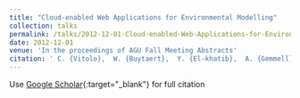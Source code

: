 ```yaml
---
title: "Cloud-enabled Web Applications for Environmental Modelling"
collection: talks
permalink: /talks/2012-12-01-Cloud-enabled-Web-Applications-for-Environmental-Modelling
date: 2012-12-01
venue: 'In the proceedings of AGU Fall Meeting Abstracts'
citation: ' C. {Vitolo},  W. {Buytaert},  Y. {El-khatib},  A. {Gemmell},  S. {Reaney},  K. {Beven}, &quot;Cloud-enabled Web Applications for Environmental Modelling.&quot; In the proceedings of AGU Fall Meeting Abstracts, 2012.'
---
```

Use [Google Scholar](https://scholar.google.com/scholar?q=Cloud+enabled+Web+Applications+for+Environmental+Modelling){:target="_blank"} for full citation